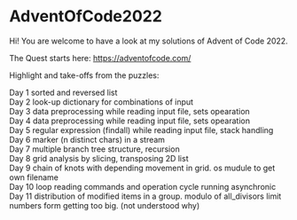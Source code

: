 # AdventOfCode2022

Hi! You are welcome to have a look at my solutions of Advent of Code 2022.

The Quest starts here: https://adventofcode.com/

Highlight and take-offs from the puzzles:

Day  1  sorted and reversed list<br>
Day  2  look-up dictionary for combinations of input<br>
Day  3  data preprocessing while reading input file, sets opearation<br>
Day  4  data preprocessing while reading input file, sets opearation<br>
Day  5  regular expression (findall) while reading input file, stack handling<br>
Day  6  marker (n distinct chars) in a stream <br>
Day  7  multiple branch tree structure, recursion<br>
Day  8  grid analysis by slicing, transposing 2D list<br>
Day  9  chain of knots with depending movement in grid. os mudule to get own filename<br>
Day  10  loop reading commands and operation cycle running asynchronic<br>
Day  11  distribution of modified items in a group. modulo of all_divisors limit numbers form getting too big. (not understood why)<br>
